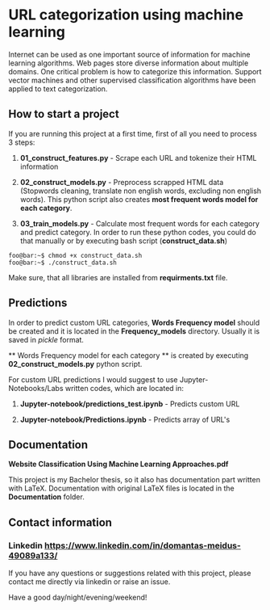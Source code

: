 # URL categorization using machine learning

Internet can be used as one important source of information for machine learning algorithms. Web
pages store diverse information about multiple domains. One critical problem is how to categorize
this information. Support vector machines and other supervised classification algorithms have been applied to text categorization.

## How to start a project

If you are running this project at a first time, first of all you need to process 3 steps:

1) **01_construct_features.py** - Scrape each URL and tokenize their HTML information

2) **02_construct_models.py** - Preprocess scrapped HTML data (Stopwords cleaning, translate non english words, excluding non english words). This python script also creates **most frequent words model for each category**.

3) **03_train_models.py** - Calculate most frequent words for each category and predict category. 
In order to run these python codes, you could do that manually or by executing bash script (**construct_data.sh**)

```console
foo@bar:~$ chmod +x construct_data.sh
foo@bar:~$ ./construct_data.sh
```

Make sure, that all libraries are installed from **requirments.txt** file.

## Predictions

In order to predict custom URL categories, **Words Frequency model** should be created and it is located in the **Frequency_models** directory. Usually it is saved in *pickle* format. 

** Words Frequency model for each category ** is created by executing **02_construct_models.py** python script.


For custom URL predictions I would suggest to use Jupyter-Notebooks/Labs written codes, which are located in:

1) **Jupyter-notebook/predictions_test.ipynb** - Predicts custom URL

2) **Jupyter-notebook/Predictions.ipynb** - Predicts array of URL's


## Documentation

**Website Classification Using Machine Learning Approaches.pdf** 


This project is my Bachelor thesis, so it also has documentation part written with LaTeX. Documentation with original LaTeX files is located in the **Documentation** folder.


## Contact information

### Linkedin https://www.linkedin.com/in/domantas-meidus-49089a133/

If you have any questions or suggestions related with this project, please contact me directly via linkedin or raise an issue.


Have a good day/night/evening/weekend! 

